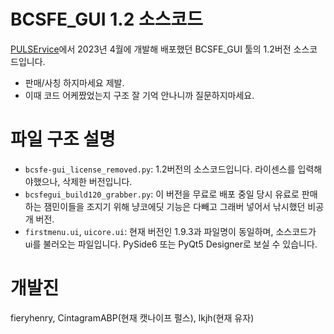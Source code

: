 # BCSFE_GUI 1.2 소스코드
[PULSErvice](https://discord.gg/pulservice/)에서 2023년 4월에 개발해 배포했던 BCSFE_GUI 툴의 1.2버전 소스코드입니다.

- 판매/사칭 하지마세요 제발.
- 이때 코드 어케짰었는지 구조 잘 기억 안나니까 질문하지마세요.

# 파일 구조 설명
- `bcsfe-gui_license_removed.py`: 1.2버전의 소스코드입니다. 라이센스를 입력해야했으나, 삭제한 버전입니다.
- `bcsfegui_build120_grabber.py`: 이 버전을 무료로 배포 중일 당시 유료로 판매하는 잼민이들을 조지기 위해 냥코에딧 기능은 다빼고 그래버 넣어서 낚시했던 비공개 버전.
- `firstmenu.ui`, `uicore.ui`: 현재 버전인 1.9.3과 파일명이 동일하며, 소스코드가 ui를 불러오는 파일입니다. PySide6 또는 PyQt5 Designer로 보실 수 있습니다.

# 개발진
fieryhenry, CintagramABP(현재 캣나이프 펄스), lkjh(현재 유자)
